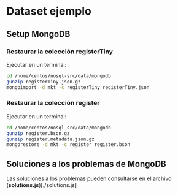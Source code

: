 Dataset ejemplo
===============

Setup MongoDB
-------------

### Restaurar la colección registerTiny
Ejecutar en un terminal:
```bash
cd /home/centos/nosql-src/data/mongodb
gunzip registerTiny.json.gz
mongoimport -d mkt -c registerTiny registerTiny.json
```

### Restaurar la colección register
Ejecutar en un terminal:
```bash
cd /home/centos/nosql-src/data/mongodb
gunzip register.bson.gz
gunzip register.metadata.json.gz
mongorestore -d mkt -c register register.bson
```

Soluciones a los problemas de MongoDB
-------------------------------------
 
 Las soluciones a los problemas pueden consultarse en el archivo (**solutions.js**)[./solutions.js]

